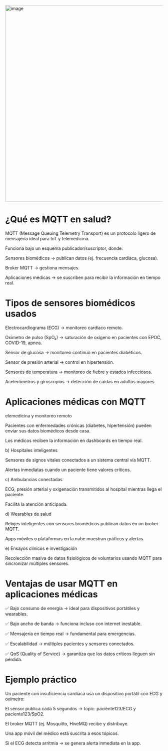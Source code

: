 


<img width="1200" height="627" alt="image" src="https://github.com/user-attachments/assets/ad5a4388-dd3b-44e6-b875-967efb776624" />



# ¿Qué es MQTT en salud?
MQTT (Message Queuing Telemetry Transport) es un protocolo ligero de mensajería ideal para IoT y telemedicina.

Funciona bajo un esquema publicador/suscriptor, donde:

Sensores biomédicos → publican datos (ej. frecuencia cardíaca, glucosa).

Broker MQTT → gestiona mensajes.

Aplicaciones médicas → se suscriben para recibir la información en tiempo real.

# Tipos de sensores biomédicos usados

Electrocardiograma (ECG) → monitoreo cardíaco remoto.

Oxímetro de pulso (SpO₂) → saturación de oxígeno en pacientes con EPOC, COVID-19, apnea.

Sensor de glucosa → monitoreo continuo en pacientes diabéticos.

Sensor de presión arterial → control en hipertensión.

Sensores de temperatura → monitoreo de fiebre y estados infecciosos.

Acelerómetros y giroscopios → detección de caídas en adultos mayores.

# Aplicaciones médicas con MQTT

elemedicina y monitoreo remoto

Pacientes con enfermedades crónicas (diabetes, hipertensión) pueden enviar sus datos biomédicos desde casa.

Los médicos reciben la información en dashboards en tiempo real.

b) Hospitales inteligentes

Sensores de signos vitales conectados a un sistema central vía MQTT.

Alertas inmediatas cuando un paciente tiene valores críticos.

c) Ambulancias conectadas

ECG, presión arterial y oxigenación transmitidos al hospital mientras llega el paciente.

Facilita la atención anticipada.

d) Wearables de salud

Relojes inteligentes con sensores biomédicos publican datos en un broker MQTT.

Apps móviles o plataformas en la nube muestran gráficos y alertas.

e) Ensayos clínicos e investigación

Recolección masiva de datos fisiológicos de voluntarios usando MQTT para sincronizar múltiples sensores.



# Ventajas de usar MQTT en aplicaciones médicas 

✅ Bajo consumo de energía → ideal para dispositivos portátiles y wearables.

✅ Bajo ancho de banda → funciona incluso con internet inestable.

✅ Mensajería en tiempo real → fundamental para emergencias.

✅ Escalabilidad → múltiples pacientes y sensores conectados.

✅ QoS (Quality of Service) → garantiza que los datos críticos lleguen sin pérdida.

# Ejemplo práctico
Un paciente con insuficiencia cardíaca usa un dispositivo portátil con ECG y oxímetro:

El sensor publica cada 5 segundos → topic: paciente123/ECG y paciente123/SpO2.

El broker MQTT (ej. Mosquitto, HiveMQ) recibe y distribuye.

Una app móvil del médico está suscrita a esos tópicos.

Si el ECG detecta arritmia → se genera alerta inmediata en la app.
